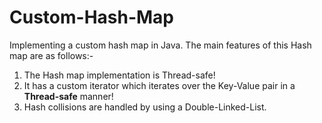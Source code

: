 # Custom-Hash-Map
Implementing a custom hash map in Java. The main features of this Hash map are as follows:-

1. The Hash map implementation is Thread-safe!
2. It has a custom iterator which iterates over the Key-Value pair in a **Thread-safe** manner!
3. Hash collisions are handled by using a Double-Linked-List.
